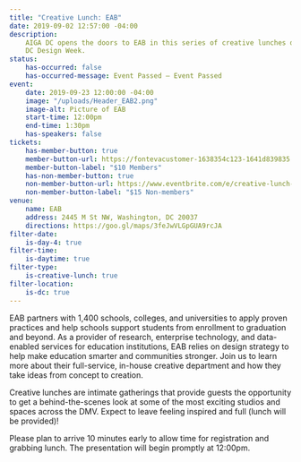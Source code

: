 ```yaml
---
title: "Creative Lunch: EAB"
date: 2019-09-02 12:57:00 -04:00
description:
    AIGA DC opens the doors to EAB in this series of creative lunches during
    DC Design Week.
status:
    has-occurred: false
    has-occurred-message: Event Passed — Event Passed
event:
    date: 2019-09-23 12:00:00 -04:00
    image: "/uploads/Header_EAB2.png"
    image-alt: Picture of EAB
    start-time: 12:00pm
    end-time: 1:30pm
    has-speakers: false
tickets:
    has-member-button: true
    member-button-url: https://fontevacustomer-1638354c123-1641d839835.force.com/services/oauth2/authorize?client_id=3MVG9nthuDc9owbcOq7_07W.HriOQQPWTbMkrpOla.ajDQlTHf4_uby_mhwylcX.mJBU2O2SppTiZMS0J_HJd&response_type=code&redirect_uri=https://ikit.aiga.org/ikit_national_util/ikit-national-util-sso-redirect/&state=https%3A%2F%2Fdc.aiga.org%2Fevent%2Fdcdw-creative-lunch-eab%2F%3Fredirect_source%3Deventbrite_register
    member-button-label: "$10 Members"
    has-non-member-button: true
    non-member-button-url: https://www.eventbrite.com/e/creative-lunch-eab-tickets-71293656245
    non-member-button-label: "$15 Non-members"
venue:
    name: EAB
    address: 2445 M St NW, Washington, DC 20037
    directions: https://goo.gl/maps/3feJwVLGpGUA9rcJA
filter-date:
    is-day-4: true
filter-time:
    is-daytime: true
filter-type:
    is-creative-lunch: true
filter-location:
    is-dc: true
---
```


EAB partners with 1,400 schools, colleges, and universities to apply proven practices and help schools support students from enrollment to graduation and beyond. As a provider of research, enterprise technology, and data-enabled services for education institutions, EAB relies on design strategy to help make education smarter and communities stronger. Join us to learn more about their full-service, in-house creative department and how they take ideas from concept to creation.

Creative lunches are intimate gatherings that provide guests the opportunity to get a behind-the-scenes look at some of the most exciting studios and spaces across the DMV. Expect to leave feeling inspired and full (lunch will be provided)!

Please plan to arrive 10 minutes early to allow time for registration and grabbing lunch. The presentation will begin promptly at 12:00pm.
